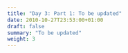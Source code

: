```yaml
---
title: "Day 3: Part 1: To be updated"
date: 2010-10-27T23:53:00+01:00
draft: false
summary: "To be updated"
weight: 3
---
```


